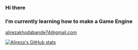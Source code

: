 ### Hi there
### I’m currently learning how to make a Game Engine
alirezakhodabande74@gmail.com

[![Alireza's GitHub stats](https://github-readme-stats.vercel.app/api?username=alirezakh74&show_icons=true)](https://github.com/alirezakh74/github-readme-stats)

<!--
**alirezakh74/alirezakh74** is a ✨ _special_ ✨ repository because its `README.md` (this file) appears on your GitHub profile.

Here are some ideas to get you started:

- 🔭 I’m currently working on 2d Game Engine
- 🌱 I’m currently learning how make a Game Engine
- 👯 I’m looking to collaborate on ...
- 🤔 I’m looking for help with ...
- 💬 Ask me about ...
- 📫 How to reach me: alirezakhodabande74@gmail.com
- 😄 Pronouns: ...
- ⚡ Fun fact: ...
-->
